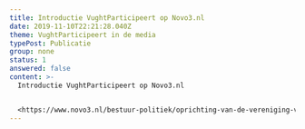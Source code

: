 ```yaml
---
title: Introductie VughtParticipeert op Novo3.nl
date: 2019-11-10T22:21:28.040Z
theme: VughtParticipeert in de media
typePost: Publicatie
group: none
status: 1
answered: false
content: >-
  Introductie VughtParticipeert op Novo3.nl


  <https://www.novo3.nl/bestuur-politiek/oprichting-van-de-vereniging-vughtparticipeert/>
---
```


